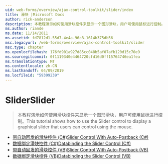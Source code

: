 ```yaml
---
uid: web-forms/overview/ajax-control-toolkit/slider/index
title: 滑块 |Microsoft Docs
author: rick-anderson
description: 本教程演示如何使用滑块控件来显示一个图形滑块，用户可使用鼠标进行控制。
ms.author: riande
ms.date: 11/14/2011
ms.assetid: fd7812d1-55d7-4e4a-96c8-1614b375db56
msc.legacyurl: /web-forms/overview/ajax-control-toolkit/slider
msc.type: chapter
ms.openlocfilehash: 176fd901a927d85cc048b5af07afb120d15c70e9
ms.sourcegitcommit: 0f1119340e4464720cfd16d0ff15764746ea1fea
ms.translationtype: MT
ms.contentlocale: zh-CN
ms.lasthandoff: 04/09/2019
ms.locfileid: "59399239"
---
```

# <a name="slider"></a><span data-ttu-id="470e3-103">Slider</span><span class="sxs-lookup"><span data-stu-id="470e3-103">Slider</span></span>

> <span data-ttu-id="470e3-104">本教程演示如何使用滑块控件来显示一个图形滑块，用户可使用鼠标进行控制。</span><span class="sxs-lookup"><span data-stu-id="470e3-104">This tutorial shows how to use the Slider control to display a graphical slider that users can control using the mouse.</span></span>


- [<span data-ttu-id="470e3-105">带自动回发的滑块控件 (C#)</span><span class="sxs-lookup"><span data-stu-id="470e3-105">Slider Control With Auto-Postback (C#)</span></span>](using-the-slider-control-with-auto-postback-cs.md)
- [<span data-ttu-id="470e3-106">数据绑定滑块控件 (C#)</span><span class="sxs-lookup"><span data-stu-id="470e3-106">Databinding the Slider Control (C#)</span></span>](databinding-the-slider-control-cs.md)
- [<span data-ttu-id="470e3-107">带自动回发的滑块控件 (VB)</span><span class="sxs-lookup"><span data-stu-id="470e3-107">Slider Control With Auto-Postback (VB)</span></span>](using-the-slider-control-with-auto-postback-vb.md)
- [<span data-ttu-id="470e3-108">数据绑定滑块控件 (VB)</span><span class="sxs-lookup"><span data-stu-id="470e3-108">Databinding the Slider Control (VB)</span></span>](databinding-the-slider-control-vb.md)
